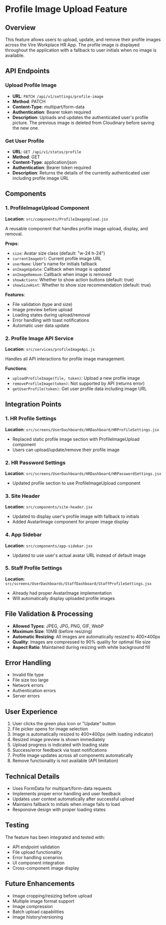 # Profile Image Upload Feature

## Overview
This feature allows users to upload, update, and remove their profile images across the Vire Workplace HR App. The profile image is displayed throughout the application with a fallback to user initials when no image is available.

## API Endpoints

### Upload Profile Image
- **URL**: `PATCH /api/v1/settings/profile-image`
- **Method**: PATCH
- **Content-Type**: multipart/form-data
- **Authentication**: Bearer token required
- **Description**: Uploads and updates the authenticated user's profile picture. The previous image is deleted from Cloudinary before saving the new one.

### Get User Profile
- **URL**: `GET /api/v1/status/profile`
- **Method**: GET
- **Content-Type**: application/json
- **Authentication**: Bearer token required
- **Description**: Returns the details of the currently authenticated user including profile image URL

## Components

### 1. ProfileImageUpload Component
**Location**: `src/components/ProfileImageUpload.jsx`

A reusable component that handles profile image upload, display, and removal.

**Props**:
- `size`: Avatar size class (default: "w-24 h-24")
- `currentImageUrl`: Current profile image URL
- `userName`: User's name for initials fallback
- `onImageUpdate`: Callback when image is updated
- `onImageRemove`: Callback when image is removed
- `showActions`: Whether to show action buttons (default: true)
- `showSizeHint`: Whether to show size recommendation (default: true)

**Features**:
- File validation (type and size)
- Image preview before upload
- Loading states during upload/removal
- Error handling with toast notifications
- Automatic user data update

### 2. Profile Image API Service
**Location**: `src/services/profileImageApi.js`

Handles all API interactions for profile image management.

**Functions**:
- `uploadProfileImage(file, token)`: Upload a new profile image
- `removeProfileImage(token)`: Not supported by API (returns error)
- `getUserProfile(token)`: Get user profile data including image URL

## Integration Points

### 1. HR Profile Settings
**Location**: `src/screens/UserDashboards/HRDashboard/HRProfileSettings.jsx`
- Replaced static profile image section with ProfileImageUpload component
- Users can upload/update/remove their profile image

### 2. HR Password Settings
**Location**: `src/screens/UserDashboards/HRDashboard/HRPasswordSettings.jsx`
- Updated profile section to use ProfileImageUpload component

### 3. Site Header
**Location**: `src/components/site-header.jsx`
- Updated to display user's profile image with fallback to initials
- Added AvatarImage component for proper image display

### 4. App Sidebar
**Location**: `src/components/app-sidebar.jsx`
- Updated to use user's actual avatar URL instead of default image

### 5. Staff Profile Settings
**Location**: `src/screens/UserDashboards/StaffDashboard/StaffProfileSettings.jsx`
- Already had proper AvatarImage implementation
- Will automatically display uploaded profile images

## File Validation & Processing
- **Allowed Types**: JPEG, JPG, PNG, GIF, WebP
- **Maximum Size**: 10MB (before resizing)
- **Automatic Resizing**: All images are automatically resized to 400×400px
- **Quality**: Images are compressed to 90% quality for optimal file size
- **Aspect Ratio**: Maintained during resizing with white background fill

## Error Handling
- Invalid file type
- File size too large
- Network errors
- Authentication errors
- Server errors

## User Experience
1. User clicks the green plus icon or "Update" button
2. File picker opens for image selection
3. Image is automatically resized to 400×400px (with loading indicator)
4. Resized image preview is shown immediately
5. Upload progress is indicated with loading state
6. Success/error feedback via toast notifications
7. Profile image updates across all components automatically
8. Remove functionality is not available (API limitation)

## Technical Details
- Uses FormData for multipart/form-data requests
- Implements proper error handling and user feedback
- Updates user context automatically after successful upload
- Maintains fallback to initials when image fails to load
- Responsive design with proper loading states

## Testing
The feature has been integrated and tested with:
- API endpoint validation
- File upload functionality
- Error handling scenarios
- UI component integration
- Cross-component image display

## Future Enhancements
- Image cropping/resizing before upload
- Multiple image format support
- Image compression
- Batch upload capabilities
- Image history/versioning
